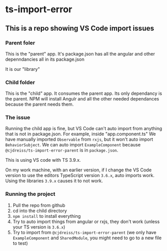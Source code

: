 # ts-import-error
## This is a repo showing VS Code import issues

### Parent foler
This is the "parent" app.  It's package.json has all the angular and other depenndancies all in its package.json

It is our "library"

### Child folder
This is the "child" app.  It consumes the parent app.  Its only dependancy is the parent.  NPM will install Angulr and all the other needed dependances because the parent needs them.

### The issue
Running the child app is fine, but VS Code can't auto import from anything that is not in package.json.  For example, inside "app.component.ts" We have manually imported `Observable` from `rxjs`, but it won't auto import `BehaviorSubject`.  We can auto import `ExampleComponent` because `@cjdreiss/ts-import-error-parent` is in `package.json`.

This is using VS code with TS 3.9.x.

On my work machine, with an earlier version, if I change the VS Code version to use the editors TypeScript version `3.6.x`, auto imports work.  Using the libraries `3.9.x` causes it to not work.

### Running the project
1. Pull the repo from github
2. cd into the child directory
3. `npm install` to install everything
4. Try to auto import things from angular or rxjs, they don't work (unless your TS version is `3.6.x`)
5. Try to import from `@cjdreiss/ts-import-error-parent` (we only have `ExampleComponent` and `SharedModule`, you might need to go to a new file to test)